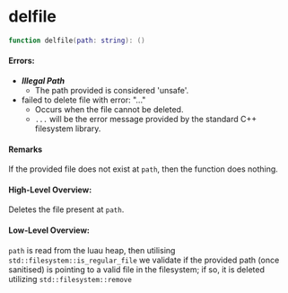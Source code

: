 
# delfile

```lua
function delfile(path: string): ()
```

#### Errors:

* _**Illegal Path**_
  * The path provided is considered 'unsafe'.
* failed to delete file with error: "..."
  * Occurs when the file cannot be deleted.
  * `...` will be the error message provided by the standard C++ filesystem library.&#x20;

#### Remarks

If the provided file does not exist at `path`, then the function does nothing.

#### High-Level Overview:

Deletes the file present at `path`.

#### Low-Level Overview:

`path` is read from the luau heap, then utilising `std::filesystem::is_regular_file` we validate if the provided path (once sanitised) is pointing to a valid file in the filesystem; if so, it is deleted utilizing `std::filesystem::remove`
